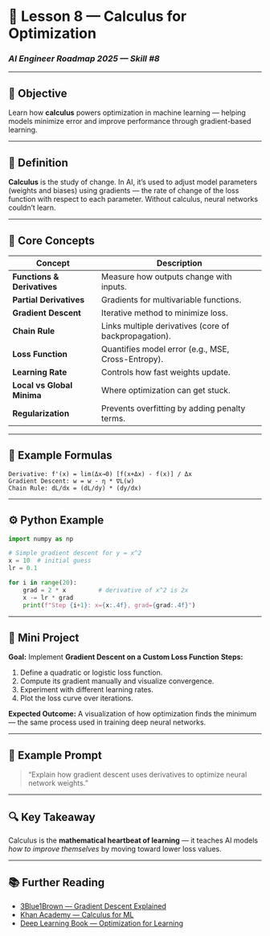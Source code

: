 # 🔺 Lesson 8 — Calculus for Optimization

### *AI Engineer Roadmap 2025 — Skill #8*

---

## 🎯 Objective

Learn how **calculus** powers optimization in machine learning — helping models minimize error and improve performance through gradient-based learning.

---

## 🧩 Definition

**Calculus** is the study of change. In AI, it’s used to adjust model parameters (weights and biases) using gradients — the rate of change of the loss function with respect to each parameter.
Without calculus, neural networks couldn’t learn.

---

## 🧠 Core Concepts

| Concept                     | Description                                           |
| --------------------------- | ----------------------------------------------------- |
| **Functions & Derivatives** | Measure how outputs change with inputs.               |
| **Partial Derivatives**     | Gradients for multivariable functions.                |
| **Gradient Descent**        | Iterative method to minimize loss.                    |
| **Chain Rule**              | Links multiple derivatives (core of backpropagation). |
| **Loss Function**           | Quantifies model error (e.g., MSE, Cross-Entropy).    |
| **Learning Rate**           | Controls how fast weights update.                     |
| **Local vs Global Minima**  | Where optimization can get stuck.                     |
| **Regularization**          | Prevents overfitting by adding penalty terms.         |

---

## 🧮 Example Formulas

```text
Derivative: f'(x) = lim(Δx→0) [f(x+Δx) - f(x)] / Δx
Gradient Descent: w = w - η * ∇L(w)
Chain Rule: dL/dx = (dL/dy) * (dy/dx)
```

---

## ⚙️ Python Example

```python
import numpy as np

# Simple gradient descent for y = x^2
x = 10  # initial guess
lr = 0.1

for i in range(20):
    grad = 2 * x         # derivative of x^2 is 2x
    x -= lr * grad
    print(f"Step {i+1}: x={x:.4f}, grad={grad:.4f}")
```

---

## 📘 Mini Project

**Goal:** Implement **Gradient Descent on a Custom Loss Function**
**Steps:**

1. Define a quadratic or logistic loss function.
2. Compute its gradient manually and visualize convergence.
3. Experiment with different learning rates.
4. Plot the loss curve over iterations.

**Expected Outcome:**
A visualization of how optimization finds the minimum — the same process used in training deep neural networks.

---

## 🧠 Example Prompt

> “Explain how gradient descent uses derivatives to optimize neural network weights.”

---

## 🔍 Key Takeaway

Calculus is the **mathematical heartbeat of learning** — it teaches AI models *how to improve themselves* by moving toward lower loss values.

---

## 📚 Further Reading

* [3Blue1Brown — Gradient Descent Explained](https://www.youtube.com/watch?v=IHZwWFHWa-w)
* [Khan Academy — Calculus for ML](https://www.khanacademy.org/math/calculus-1)
* [Deep Learning Book — Optimization for Learning](https://www.deeplearningbook.org/contents/optimization.html)